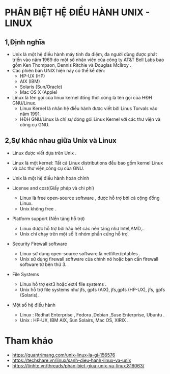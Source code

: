 # PHÂN BIỆT HỆ ĐIỀU HÀNH UNIX - LINUX  


## 1,Định nghĩa 
- Unix là một hệ điều hành máy tính đa điệm, đa người dùng được phát triển vào năm 1969 do một số nhân viên của công ty AT&T Bell Labs bao gồm Ken Thompson, Dennis Ritchie và Douglas McIlroy .   
- Các phiên bản UNIX hiện nay có thể kể đến:
   - HP-UX (HP)
   - AIX (IBM)
   - Solaris (Sun/Oracle)
   - Mac OS X (Apple)
- Linux là tên gọi của linux kernel đồng thời cũng là tên gọi của HĐH GNU/Linux.
   - Linux Kernel là nhân hệ điều hành được viết bởi Linus Torvals vào năm 1991.
   - HĐH GNU/Linux là chỉ sự đóng gói Linux Kernel với các thư viện và công cụ GNU.

## 2,Sự khác nhau giữa Unix và Linux  
- Linux được viết dựa trên Unix .

- Linux là một kernel: Tất cả Linux distributions đều bao gồm kernel Linux và các thư viện,công cụ của GNU.  

- Unix là một hệ điều hành hoàn chỉnh  

- License and cost(Giấy phép và chi phí)
  - Linux là free open-source software , được hỗ trợ bởi cả cộng đồng Linux.
  - Unix không free .

- Platform support (Nền tảng hỗ trợ)  
  - Linux được hỗ trợ bởi hầu hết các nền tảng như Intel,AMD,..
  - Unix chỉ chạy trên một số ít nhóm phần cứng hỗ trợ.

- Security Firewall software
  - Linux sử dụng open-source software là netfilter/iptables .
  - Unix sử dụng firewall software của chính nó hoặc bạn cần firewall software từ bên thứ 3.

- File Systems
  - Linux hỗ trợ ext3 hoặc ext4 file systems .
  - Unix hỗ trợ file systems như  jfs, gpfs (AIX), jfs,gpfs (HP-UX), jfs, gpfs (Solaris).

- Một số hệ điều hành  
  - Linux : Redhat Enterprise , Fedora ,Debian ,Suse Enterprise, Ubuntu .
  - Unix : HP-UX, IBM AIX, Sun Solairs, Mac OS, XIRIX .

<a name='thamkhao'></a>
# Tham khảo
- https://quantrimang.com/unix-linux-la-gi-156576
- https://techshare.vn/linux/sanh-dieu-hanh-linux-va-unix  
- https://tinhte.vn/threads/phan-biet-giua-unix-va-linux.816063/